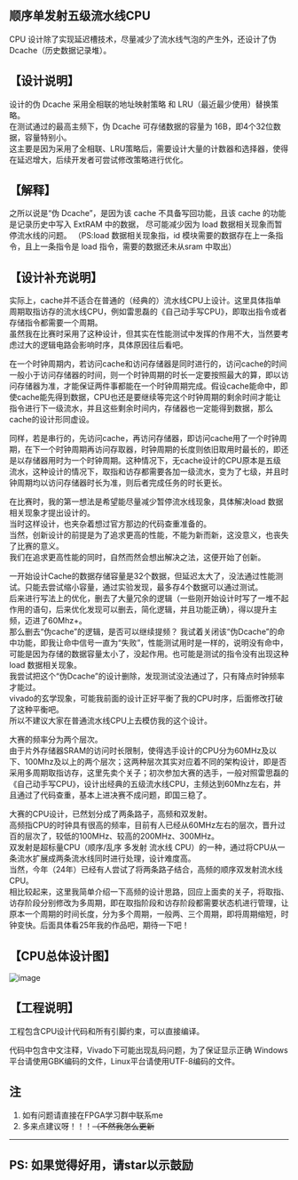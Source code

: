 顺序单发射五级流水线CPU
---------------

CPU 设计除了实现延迟槽技术，尽量减少了流水线气泡的产生外，还设计了伪 Dcache（历史数据记录堆）。

【设计说明】
---
设计的伪 Dcache 采用全相联的地址映射策略 和 LRU（最近最少使用）替换策略。  
在测试通过的最高主频下，伪 Dcache 可存储数据的容量为 16B，即4个32位数据，容量特别小。  
这主要是因为采用了全相联、LRU策略后，需要设计大量的计数器和选择器，使得在延迟增大，后续开发者可尝试修改策略进行优化。

【解释】
---
之所以说是“伪 Dcache”，是因为该 cache 不具备写回功能，且该 cache 的功能是记录历史中写入 ExtRAM 中的数据，
尽可能减少因为 load 数据相关现象而暂停流水线的问题。
（PS:load 数据相关现象指，id 模块需要的数据存在上一条指令，且上一条指令是 load 指令，需要的数据还未从sram 中取出）

【设计补充说明】
---
实际上，cache并不适合在普通的（经典的）流水线CPU上设计。这里具体指单周期取指访存的流水线CPU，例如雷思磊的《自己动手写CPU》，即取出指令或者存储指令都需要一个周期。  
虽然我在比赛时采用了这种设计，但其实在性能测试中发挥的作用不大，当然要考虑过大的逻辑电路会影响时序，具体原因往后看吧。  

在一个时钟周期内，若访问cache和访问存储器是同时进行的，访问cache的时间一般小于访问存储器的时间，则一个时钟周期的时长一定要按照最大的算，即以访问存储器为准，才能保证两件事都能在一个时钟周期完成。假设cache能命中，即使cache能先得到数据，CPU也还是要继续等完这个时钟周期的剩余时间才能让指令进行下一级流水，并且这些剩余时间内，存储器也一定能得到数据，那么cache的设计形同虚设。  

同样，若是串行的，先访问cache，再访问存储器，即访问cache用了一个时钟周期，在下一个时钟周期再访问存取器，时钟周期的长度则依旧取用时最长的，即还是以存储器用时为一个时钟周期。这种情况下，无cache设计的CPU原本是五级流水，这种设计的情况下，取指和访存都需要各加一级流水，变为了七级，并且时钟周期均以访问存储器时长为准，则后者完成任务的时长更长。

在比赛时，我的第一想法是希望能尽量减少暂停流水线现象，具体解决load 数据相关现象才提出设计的。  
当时这样设计，也夹杂着想过官方那边的代码查重准备的。  
当然，创新设计的前提是为了追求更高的性能，不能为新而新，这没意义，也丧失了比赛的意义。  
我们在追求更高性能的同时，自然而然会想出解决之法，这便开始了创新。  

一开始设计Cache的数据存储容量是32个数据，但延迟太大了，没法通过性能测试。只能去尝试缩小容量，通过实验发现，最多存4个数据可以通过测试。  
后来进行写法上的优化，删去了大量冗余的逻辑（一些刚开始设计时写了一堆不起作用的语句，后来优化发现可以删去，简化逻辑，并且功能正确），得以提升主频，迈进了60Mhz+。  
那么删去“伪cache”的逻辑，是否可以继续提频？
我试着关闭该“伪Dcache”的命中功能，即我让命中信号一直为“失败”，性能测试用时是一样的，说明没有命中，可能是因为存储的数据容量太小了，没起作用。也可能是测试的指令没有出现这种load 数据相关现象。  
我尝试把这个“伪Dcache”的设计删除，发现测试没法通过了，只有降点时钟频率才能过。  
vivado的玄学现象，可能我前面的设计正好平衡了我的CPU时序，后面修改打破了这种平衡吧。  
所以不建议大家在普通流水线CPU上去模仿我的这个设计。  

大赛的频率分为两个层次。  
由于片外存储器SRAM的访问时长限制，使得选手设计的CPU分为60MHz及以下、100Mhz及以上的两个层次；这两种层次其实对应着不同的架构设计，即是否采用多周期取指访存，这里先卖个关子；初次参加大赛的选手，一般对照雷思磊的《自己动手写CPU》，设计出经典的五级流水线CPU，主频达到60Mhz左右，并且通过了代码查重，基本上进决赛不成问题，即国三稳了。

大赛的CPU设计，已然划分成了两条路子，高频和双发射。  
高频指CPU的时钟具有很高的频率，目前有人已经从60MHz左右的层次，晋升过百的层次了，较低的100MHz、较高的200MHz、300MHz。  
双发射是超标量CPU（顺序/乱序 多发射 流水线 CPU）的一种，通过将CPU从一条流水扩展成两条流水线同时进行处理，设计难度高。  
当然，今年（24年）已经有人尝试了将两条路子结合，高频的顺序双发射流水线CPU。  
相比较起来，这里我简单介绍一下高频的设计思路，回应上面卖的关子，将取指、访存阶段分别修改为多周期，即在取指阶段和访存阶段都需要状态机进行管理，让原本一个周期的时间长度，分为多个周期，一般两、三个周期，即将周期缩短，时钟变快。后面具体看25年我的作品吧，期待一下吧！

【CPU总体设计图】
---
![image](https://github.com/user-attachments/assets/b9cf2e8b-6eed-4773-8d99-10e664ce9671)

【工程说明】
---
工程包含CPU设计代码和所有引脚约束，可以直接编译。

代码中包含中文注释，Vivado下可能出现乱码问题，为了保证显示正确
Windows平台请使用GBK编码的文件，Linux平台请使用UTF-8编码的文件。  


## 注

1. 如有问题请直接在FPGA学习群中联系me
2. 多来点建议呀！！！~~（不然我怎么更新~~

---

## PS: 如果觉得好用，请star以示鼓励
